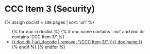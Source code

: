 # CCC Item 3 (Security)

{% assign doclist = site.pages | sort: 'url'  %}
<ul>
   {% for doc in doclist %}
        {% if doc.name contains '.md' and doc.dir contains 'CCC Item 3/' %}
            <li><a href="{{ site.baseurl }}{{ doc.url }}">{{ doc.dir | url_decode | remove: "/CCC Item 3/" }}{{ doc.name }}</a></li>
        {% endif %}
    {% endfor %}
</ul>